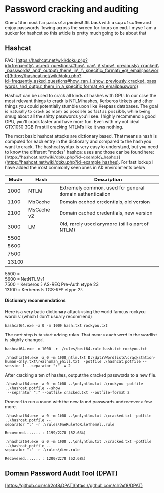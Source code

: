# Password cracking and auditing

One of the most fun parts of a pentest! Sit back with a cup of coffee and enjoy passwords flowing across the screen for hours on end. I myself am a sucker for hashcat so this article is pretty much going to be about that

## Hashcat

FAQ: [https://hashcat.net/wiki/doku.php?id=frequently\_asked\_questions\#how\_can\_i\_show\_previously\_cracked\_passwords\_and\_output\_them\_in\_a\_specific\_format\_eg\_emailpassword](https://hashcat.net/wiki/doku.php?id=frequently_asked_questions#how_can_i_show_previously_cracked_passwords_and_output_them_in_a_specific_format_eg_emailpassword)

Hashcat can be used to crack all kinds of hashes with GPU. In our case the most relevant things to crack is NTLM hashes, Kerberos tickets and other things you could potentially stumble upon like Keepass databases. The goal is naturally to crack as many as possible as fast as possible, while being smug about all the shitty passwords you'll see. I highly recommend a good GPU, you'll crack faster and have more fun. Even with my not ideal GTX1060 3GB I'm still cracking NTLM's like it was nothing.

The most basic hashcat attacks are dictionary based. That means a hash is computed for each entry in the dictionary and compared to the hash you want to crack. The hashcat syntax is very easy to understand, but you need to know the different "modes" hashcat uses and those can be found here: [https://hashcat.net/wiki/doku.php?id=example\_hashes](https://hashcat.net/wiki/doku.php?id=example_hashes). For fast lookup I have added the most commonly seen ones in AD environments below

| Mode | Hash | Description |
| --- | --- | --- |
| 1000 | NTLM | Extremely common, used for general domain authentication |
| 1100 | MsCache | Domain cached credentials, old version |
| 2100 | MsCache v2 | Domain cached credentials, new version |
| 3000 | LM | Old, rarely used anymore \(still a part of NTLM\) |
| 5500 |  |  |
| 5600 |  |  |
| 7500 |  |  |
| 13100 |  |  |

5500 =   
5600 = NetNTLMv1  
7500 = Kerberos 5 AS-REQ Pre-Auth etype 23   
13100 = Kerberos 5 TGS-REP etype 23

#### Dictionary recommendations

Here is a very basic dictionary attack using the world famous rockyou wordlist \(which I don't usually recommend\)

```
hashcat64.exe -a 0 -m 1000 hash.txt rockyou.txt
```

The next step is to start adding rules. That means each word in the wordlist is slightly changed.

```
hashcat64.exe -m 1000 -r ./rules/best64.rule hash.txt rockyou.txt
```

```
.\hashcat64.exe -a 0 -m 1000 ntlm.txt D:\data\Wordlists\crackstation-human-only.txt\realhuman_phill.txt  -potfile .\hashcat.potfile --session 1 --separator ":" -w 2
```

After cracking a ton of hashes, output the cracked passwords to a new file.

```
.\hashcat64.exe -a 0 -m 1000 ..\onlyntlm.txt .\rockyou -potfile ..\hashcat.potfile --show
 --separator ":" --outfile cracked.txt --outfile-format 2
```

Proceed to run a round with the new found passwords and recover a few more.

```
.\hashcat64.exe -a 0 -m 1000 ..\onlyntlm.txt .\cracked.txt -potfile ..\hashcat.potfile --
separator ":" -r .\rules\OneRuleToRuleThemAll.rule

Recovered........: 1199/2278 (52.63%)

.\hashcat64.exe -a 0 -m 1000 ..\onlyntlm.txt .\cracked.txt -potfile ..\hashcat.potfile --
separator ":" -r .\rules\dive.rule

Recovered........: 1200/2278 (52.68%)
```

## 

## 

## Domain Password Audit Tool \(DPAT\)

[https://github.com/clr2of8/DPAT](https://github.com/clr2of8/DPAT)


